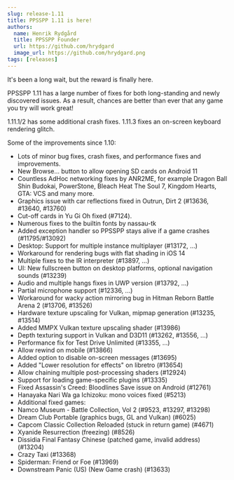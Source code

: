 ```yaml
---
slug: release-1.11
title: PPSSPP 1.11 is here!
authors:
  name: Henrik Rydgård
  title: PPSSPP Founder
  url: https://github.com/hrydgard
  image_url: https://github.com/hrydgard.png
tags: [releases]
---
```


It's been a long wait, but the reward is finally here.

PPSSPP 1.11 has a large number of fixes for both long-standing and newly discovered issues. As a result, chances are better than ever that any game you try will work great!

1.11.1/2 has some additional crash fixes. 1.11.3 fixes an on-screen keyboard rendering glitch.

Some of the improvements since 1.10:

* Lots of minor bug fixes, crash fixes, and performance fixes and improvements.
* New Browse... button to allow opening SD cards on Android 11
* Countless AdHoc networking fixes by ANR2ME, for example Dragon Ball Shin Budokai, PowerStone, Bleach Heat The Soul 7, Kingdom Hearts, GTA: VCS and many more.
* Graphics issue with car reflections fixed in Outrun, Dirt 2 (#13636, #13640, #13760)
* Cut-off cards in Yu Gi Oh fixed (#7124).
* Numerous fixes to the builtin fonts by nassau-tk
* Added exception handler so PPSSPP stays alive if a game crashes (#11795/#13092)
* Desktop: Support for multiple instance multiplayer (#13172, ...)
* Workaround for rendering bugs with flat shading in iOS 14
* Multiple fixes to the IR interpreter (#13897, ...)
* UI: New fullscreen button on desktop platforms, optional navigation sounds (#13239)
* Audio and multiple hangs fixes in UWP version (#13792, ...)
* Partial microphone support (#12336, ...)
* Workaround for wacky action mirroring bug in Hitman Reborn Battle Arena 2 (#13706, #13526)
* Hardware texture upscaling for Vulkan, mipmap generation (#13235, #13514)
* Added MMPX Vulkan texture upscaling shader (#13986)
* Depth texturing support in Vulkan and D3D11 (#13262, #13556, ...)
* Performance fix for Test Drive Unlimited (#13355, ...)
* Allow rewind on mobile (#13866)
* Added option to disable on-screen messages (#13695)
* Added "Lower resolution for effects" on libretro (#13654)
* Allow chaining multiple post-processing shaders (#12924)
* Support for loading game-specific plugins (#13335)
* Fixed Assassin's Creed: Bloodlines Save issue on Android (#12761)
* Hanayaka Nari Wa ga Ichizoku: mono voices fixed (#5213)
* Additional fixed games:
* Namco Museum - Battle Collection, Vol 2 (#9523, #13297, #13298)
* Dream Club Portable (graphics bugs, GL and Vulkan) (#6025)
* Capcom Classic Collection Reloaded (stuck in return game) (#4671)
* Xyanide Resurrection (freezing) (#8526)
* Dissidia Final Fantasy Chinese (patched game, invalid address) (#13204)
* Crazy Taxi (#13368)
* Spiderman: Friend or Foe (#13969)
* Downstream Panic (US) (New Game crash) (#13633)